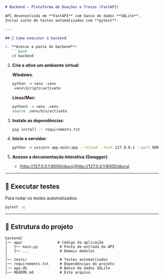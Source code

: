 

````markdown
# Backend — Plataforma de Doações e Trocas (FastAPI)

API desenvolvida em **FastAPI** com banco de dados **SQLite**.  
Inclui suíte de testes automatizados com **pytest**.

---

## 🚀 Como executar o backend

1. **Acesse a pasta do backend**:
   ```bash
   cd backend
````

2. **Crie e ative um ambiente virtual**:

   **Windows**:

   ```bash
   python -m venv .venv
   .venv\Scripts\activate
   ```

   **Linux/Mac**:

   ```bash
   python3 -m venv .venv
   source .venv/bin/activate
   ```

3. **Instale as dependências**:

   ```bash
   pip install -r requirements.txt
   ```

4. **Inicie o servidor**:

   ```bash
   python -m uvicorn app.main:app --reload --host 127.0.0.1 --port 8000
   ```

5. **Acesse a documentação interativa (Swagger)**:

   * [http://127.0.0.1:8000/docs](http://127.0.0.1:8000/docs)

---

## 🧪 Executar testes

Para rodar os testes automatizados:

```bash
pytest -q
```

---

## 📂 Estrutura do projeto

```
backend/
│── app/                # Código da aplicação
│   ├── main.py          # Ponto de entrada da API
│   ├── ...              # Demais módulos
│
│── tests/               # Testes automatizados
│── requirements.txt     # Dependências do projeto
│── app.db               # Banco de dados SQLite
│── README.md            # Este arquivo
```

```
```
